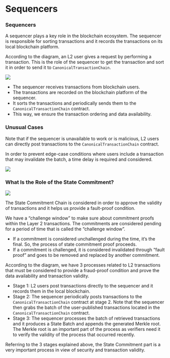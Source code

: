 # Sequencers

### Sequencers <a href="#id-72f5dje02ne5" id="id-72f5dje02ne5"></a>

A sequencer plays a key role in the blockchain ecosystem. The sequencer is responsible for sorting transactions and it records the transactions on its local blockchain platform.

According to the diagram, an L2 user gives a request by performing a transaction. This is the role of the sequencer to get the transaction and sort it in order to send it to `CanonicalTransactionChain`.

![](https://3353191897-files.gitbook.io/\~/files/v0/b/gitbook-x-prod.appspot.com/o/spaces%2F-McQf9YqnjTLsZKxr\_aB%2Fuploads%2F8ASB904ZkXTffaxUosgO%2FSequencer-L2%20Transaction.png?alt=media\&token=5aa18ab7-6e32-4152-830d-b1ad34d1dd64)

* The sequencer receives transactions from blockchain users.
* The transactions are recorded on the blockchain platform of the sequencer.
* It sorts the transactions and periodically sends them to the `CanonicalTransactionChain` contract.
* This way, we ensure the transaction ordering and data availability.

### Unusual Cases <a href="#vn2oooueag3" id="vn2oooueag3"></a>

Note that if the sequencer is unavailable to work or is malicious, L2 users can directly post transactions to the `CanonicalTransactionChain` contract.

In order to prevent edge-case conditions where users include a transaction that may invalidate the batch, a time delay is required and considered.

![](https://3353191897-files.gitbook.io/\~/files/v0/b/gitbook-x-prod.appspot.com/o/spaces%2F-McQf9YqnjTLsZKxr\_aB%2Fuploads%2FoWjNVPieDwHsQiqahlYa%2FSequencer-Fraud%20Proof%20Part%204%20-%20PostExecution-Malicious%20Sequencer.png?alt=media\&token=21ef7343-1008-4a42-bf87-5805e1ed0efe)

### What Is the Role of the State Commitment? <a href="#ph8gr5crjdgy" id="ph8gr5crjdgy"></a>

![](https://3353191897-files.gitbook.io/\~/files/v0/b/gitbook-x-prod.appspot.com/o/spaces%2F-McQf9YqnjTLsZKxr\_aB%2Fuploads%2FNvIY1WT9D2jhBXp2IWdo%2FSequencer-Fraud%20Proof%20Part%204%20-%20PostExecution-L2%20Transaction-State%20Commitment%20Chain.png?alt=media\&token=0edbbaf0-ba90-45cd-a398-69cda36d8a89)

The State Commitment Chain is considered in order to approve the validity of transactions and it helps us provide a fault-proof condition.

We have a “challenge window” to make sure about commitment proofs within the Layer 2 transactions. The commitments are considered pending for a period of time that is called the “challenge window”.

* If a commitment is considered unchallenged during the time, it’s the final. So, the process of state commitment proof proceeds.
* If a commitment is challenged, it is considered invalidated through “fault proof” and goes to be removed and replaced by another commitment.

According to the diagram, we have 3 processes related to L2 transactions that must be considered to provide a fraud-proof condition and prove the data availability and transaction validity.

* Stage 1: L2 users post transactions directly to the sequencer and it records them in the local blockchain.
* Stage 2: The sequencer periodically posts transactions to the `CanonicalTransactionChain` contract at stage 2. Note that the sequencer then grabs the batch of the user-published transactions located in the `CanonicalTransactionChain` contract.
* Stage 3: The sequencer processes the batch of retrieved transactions and it produces a State Batch and appends the generated Merkle root. The Merkle root is an important part of the process as verifiers need it to verify the validity of the process that occurred recently.

Referring to the 3 stages explained above, the State Commitment part is a very important process in view of security and transaction validity.
